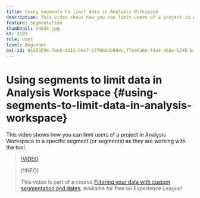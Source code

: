 ```yaml
---
title: Using segments to limit data in Analysis Workspace
description: This video shows how you can limit users of a project in Analysis Workspace to a specific segment (or segments) as they are working with the tool.
feature: Segmentation
thumbnail: 24038.jpg
kt: 2105
role: User
level: Beginner
exl-id: 01d83596-7de8-4b12-96e7-1770804b99dc,77a96a0a-f4a4-402e-b245-bfb83622a7e7
---
```

# Using segments to limit data in Analysis Workspace {#using-segments-to-limit-data-in-analysis-workspace}

This video shows how you can limit users of a project in Analysis Workspace to a specific segment (or segments) as they are working with the tool.

>[!VIDEO](https://video.tv.adobe.com/v/24038/?quality=12&learn=on)

>[!INFO]
>
> This video is part of a course [Filtering your data with custom segmentation and dates](https://experienceleague.adobe.com/?recommended=Analytics-U-1-2021.1.filterdata), available for free on Experience League!

